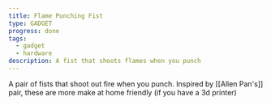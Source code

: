 ```yaml
---
title: Flame Punching Fist
type: GADGET
progress: done
tags:
  - gadget
  - hardware
description: A fist that shoots flames when you punch
---
```

A pair of fists that shoot out fire when you punch. Inspired by [[Allen Pan's]] pair, these are more make at home friendly (if you have a 3d printer)